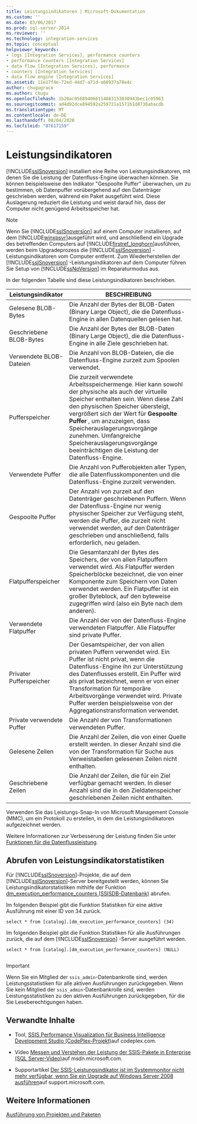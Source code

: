 ```yaml
---
title: Leistungsindikatoren | Microsoft-Dokumentation
ms.custom: ''
ms.date: 03/06/2017
ms.prod: sql-server-2014
ms.reviewer: ''
ms.technology: integration-services
ms.topic: conceptual
helpviewer_keywords:
- logs [Integration Services], performance counters
- performance counters [Integration Services]
- data flow [Integration Services], performance
- counters [Integration Services]
- data flow engine [Integration Services]
ms.assetid: 11e17f4e-72ed-44d7-a71d-a68937a78e4c
author: chugugrace
ms.author: chugu
ms.openlocfilehash: 1b20ac056894066114883153030943bec1c05963
ms.sourcegitcommit: ad4d92dce894592a259721a1571b1d8736abacdb
ms.translationtype: MT
ms.contentlocale: de-DE
ms.lasthandoff: 08/04/2020
ms.locfileid: "87617159"
---
```

# <a name="performance-counters"></a>Leistungsindikatoren
  [!INCLUDE[ssISnoversion](../../includes/ssisnoversion-md.md)] installiert eine Reihe von Leistungsindikatoren, mit denen Sie die Leistung der Datenfluss-Engine überwachen können. Sie können beispielsweise den Indikator "Gespoolte Puffer" überwachen, um zu bestimmen, ob Datenpuffer vorübergehend auf den Datenträger geschrieben werden, während ein Paket ausgeführt wird. Diese Auslagerung reduziert die Leistung und weist darauf hin, dass der Computer nicht genügend Arbeitsspeicher hat.  
  
> [!NOTE]  
>  Wenn Sie [!INCLUDE[ssISnoversion](../../includes/ssisnoversion-md.md)] auf einem Computer installieren, auf dem [!INCLUDE[winxpsvr](../../includes/winxpsvr-md.md)]ausgeführt wird, und anschließend ein Upgrade des betreffenden Computers auf [!INCLUDE[firstref_longhorn](../../includes/firstref-longhorn-md.md)]ausführen, werden beim Upgradeprozess die [!INCLUDE[ssISnoversion](../../includes/ssisnoversion-md.md)] -Leistungsindikatoren vom Computer entfernt. Zum Wiederherstellen der [!INCLUDE[ssISnoversion](../../includes/ssisnoversion-md.md)] -Leistungsindikatoren auf dem Computer führen Sie Setup von [!INCLUDE[ssNoVersion](../../includes/ssnoversion-md.md)] im Reparaturmodus aus.  
  
 In der folgenden Tabelle sind diese Leistungsindikatoren beschrieben.  
  
|Leistungsindikator|BESCHREIBUNG|  
|-------------------------|-----------------|  
|Gelesene BLOB-Bytes|Die Anzahl der Bytes der BLOB-Daten (Binary Large Object), die die Datenfluss-Engine in allen Datenquellen gelesen hat.|  
|Geschriebene BLOB-Bytes|Die Anzahl der Bytes der BLOB-Daten (Binary Large Object), die die Datenfluss-Engine in alle Ziele geschrieben hat.|  
|Verwendete BLOB-Dateien|Die Anzahl von BLOB-Dateien, die die Datenfluss-Engine zurzeit zum Spoolen verwendet.|  
|Pufferspeicher|Die zurzeit verwendete Arbeitsspeichermenge. Hier kann sowohl der physische als auch der virtuelle Speicher enthalten sein. Wenn diese Zahl den physischen Speicher übersteigt, vergrößert sich der Wert für **Gespoolte Puffer** , um anzuzeigen, dass Speicherauslagerungsvorgänge zunehmen. Umfangreiche Speicherauslagerungsvorgänge beeinträchtigen die Leistung der Datenfluss-Engine.|  
|Verwendete Puffer|Die Anzahl von Pufferobjekten aller Typen, die alle Datenflusskomponenten und die Datenfluss-Engine zurzeit verwenden.|  
|Gespoolte Puffer|Der Anzahl von zurzeit auf den Datenträger geschriebenen Puffern. Wenn der Datenfluss-Engine nur wenig physischer Speicher zur Verfügung steht, werden die Puffer, die zurzeit nicht verwendet werden, auf den Datenträger geschrieben und anschließend, falls erforderlich, neu geladen.|  
|Flatpufferspeicher|Die Gesamtanzahl der Bytes des Speichers, der von allen Flatpuffern verwendet wird. Als Flatpuffer werden Speicherblöcke bezeichnet, die von einer Komponente zum Speichern von Daten verwendet werden. Ein Flatpuffer ist ein großer Byteblock, auf den byteweise zugegriffen wird (also ein Byte nach dem anderen).|  
|Verwendete Flatpuffer|Die Anzahl der von der Datenfluss-Engine verwendeten Flatpuffer. Alle Flatpuffer sind private Puffer.|  
|Privater Pufferspeicher|Der Gesamtspeicher, der von allen privaten Puffern verwendet wird. Ein Puffer ist nicht privat, wenn die Datenfluss-Engine ihn zur Unterstützung des Datenflusses erstellt. Ein Puffer wird als privat bezeichnet, wenn er von einer Transformation für temporäre Arbeitsvorgänge verwendet wird. Private Puffer werden beispielsweise von der Aggregationstransformation verwendet.|  
|Private verwendete Puffer|Die Anzahl der von Transformationen verwendeten Puffer.|  
|Gelesene Zeilen|Die Anzahl der Zeilen, die von einer Quelle erstellt werden. In dieser Anzahl sind die von der Transformation für Suche aus Verweistabellen gelesenen Zeilen nicht enthalten.|  
|Geschriebene Zeilen|Die Anzahl der Zeilen, die für ein Ziel verfügbar gemacht werden. In dieser Anzahl sind die in den Zieldatenspeicher geschriebenen Zeilen nicht enthalten.|  
  
 Verwenden Sie das Leistungs-Snap-In von Microsoft Management Console (MMC), um ein Protokoll zu erstellen, in dem die Leistungsindikatoren aufgezeichnet werden.  
  
 Weitere Informationen zur Verbesserung der Leistung finden Sie unter [Funktionen für die Datenflussleistung](../data-flow/data-flow-performance-features.md).  
  
## <a name="obtain-performance-counter-statistics"></a>Abrufen von Leistungsindikatorstatistiken  
 Für [!INCLUDE[ssISnoversion](../../includes/ssisnoversion-md.md)]-Projekte, die auf dem [!INCLUDE[ssISnoversion](../../includes/ssisnoversion-md.md)]-Server bereitgestellt werden, können Sie Leistungsindikatorstatistiken mithilfe der Funktion [dm_execution_performance_counters &#40;SSISDB-Datenbank&#41;](/sql/integration-services/functions-dm-execution-performance-counters) abrufen.  
  
 Im folgenden Beispiel gibt die Funktion Statistiken für eine aktive Ausführung mit einer ID von 34 zurück.  
  
```  
select * from [catalog].[dm_execution_performance_counters] (34)  
```  
  
 Im folgenden Beispiel gibt die Funktion Statistiken für alle Ausführungen zurück, die auf dem [!INCLUDE[ssISnoversion](../../includes/ssisnoversion-md.md)] -Server ausgeführt werden.  
  
```  
select * from [catalog].[dm_execution_performance_counters] (NULL)  
  
```  
  
> [!IMPORTANT]  
>  Wenn Sie ein Mitglied der `ssis_admin`-Datenbankrolle sind, werden Leistungsstatistiken für alle aktiven Ausführungen zurückgegeben.  Wenn Sie kein Mitglied der `ssis_admin`-Datenbankrolle sind, werden Leistungsstatistiken zu den aktiven Ausführungen zurückgegeben, für die Sie Leseberechtigungen haben.  
  
## <a name="related-content"></a>Verwandte Inhalte  
  
-   Tool, [SSIS Performance Visualization für Business Intelligence Development Studio (CodePlex-Projekt)](https://go.microsoft.com/fwlink/?LinkId=146626)auf codeplex.com.  
  
-   Video [Messen und Verstehen der Leistung der SSIS-Pakete in Enterprise (SQL Server-Video)](https://go.microsoft.com/fwlink/?LinkId=150497)auf msdn.microsoft.com.  
  
-   Supportartikel [Der SSIS-Leistungsindikator ist im Systemmonitor nicht mehr verfügbar, wenn Sie ein Upgrade auf Windows Server 2008 ausführen](https://go.microsoft.com/fwlink/?LinkId=235319)auf support.microsoft.com.  
  
## <a name="see-also"></a>Weitere Informationen  
 [Ausführung von Projekten und Paketen](../packages/run-integration-services-ssis-packages.md)  
  
  
